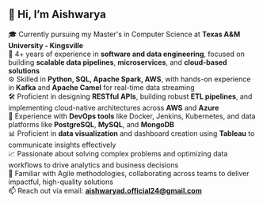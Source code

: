 ## 👋 Hi, I’m Aishwarya

🎓 Currently pursuing my Master's in Computer Science at **Texas A&M University - Kingsville**  
💼 4+ years of experience in **software and data engineering**, focused on building **scalable data pipelines**, **microservices**, and **cloud-based solutions**  
⚙️ Skilled in **Python, SQL, Apache Spark, AWS**, with hands-on experience in **Kafka** and **Apache Camel** for real-time data streaming  
🛠️ Proficient in designing **RESTful APIs**, building robust **ETL pipelines**, and implementing cloud-native architectures across **AWS** and **Azure**  
🔧 Experience with **DevOps tools** like Docker, Jenkins, Kubernetes, and data platforms like **PostgreSQL**, **MySQL**, and **MongoDB**  
📊 Proficient in **data visualization** and dashboard creation using **Tableau** to communicate insights effectively  
📈 Passionate about solving complex problems and optimizing data workflows to drive analytics and business decisions  
🤝 Familiar with Agile methodologies, collaborating across teams to deliver impactful, high-quality solutions  
📫 Reach out via email: **aishwaryad.official24@gmail.com**

